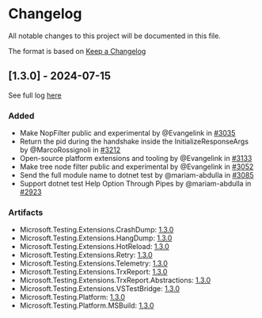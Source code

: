 # Changelog

All notable changes to this project will be documented in this file.

The format is based on [Keep a Changelog](https://keepachangelog.com/en/1.1.0/)

## <a name="1.3.0" />[1.3.0] - 2024-07-15

See full log [here](https://github.com/microsoft/testanywhere/compare/v1.2.1...v1.3.0)

### Added

* Make NopFilter public and experimental by @Evangelink in [#3035](https://github.com/microsoft/testfx/pull/3035)
* Return the pid during the handshake inside the InitializeResponseArgs by @MarcoRossignoli in [#3212](https://github.com/microsoft/testfx/pull/3212)
* Open-source platform extensions and tooling by @Evangelink in [#3133](https://github.com/microsoft/testfx/pull/3133)
* Make tree node filter public and experimental by @Evangelink in [#3052](https://github.com/microsoft/testfx/pull/3052)
* Send the full module name to dotnet test by @mariam-abdulla in [#3085](https://github.com/microsoft/testfx/pull/3085)
* Support dotnet test Help Option Through Pipes by @mariam-abdulla in [#2923](https://github.com/microsoft/testfx/pull/2923)

### Artifacts

* Microsoft.Testing.Extensions.CrashDump: [1.3.0](https://www.nuget.org/packages/Microsoft.Testing.Extensions.CrashDump/1.3.0)
* Microsoft.Testing.Extensions.HangDump: [1.3.0](https://www.nuget.org/packages/Microsoft.Testing.Extensions.HangDump/1.3.0)
* Microsoft.Testing.Extensions.HotReload: [1.3.0](https://www.nuget.org/packages/Microsoft.Testing.Extensions.HotReload/1.3.0)
* Microsoft.Testing.Extensions.Retry: [1.3.0](https://www.nuget.org/packages/Microsoft.Testing.Extensions.Retry/1.3.0)
* Microsoft.Testing.Extensions.Telemetry: [1.3.0](https://www.nuget.org/packages/Microsoft.Testing.Extensions.Telemetry/1.3.0)
* Microsoft.Testing.Extensions.TrxReport: [1.3.0](https://www.nuget.org/packages/Microsoft.Testing.Extensions.TrxReport/1.3.0)
* Microsoft.Testing.Extensions.TrxReport.Abstractions: [1.3.0](https://www.nuget.org/packages/Microsoft.Testing.Extensions.TrxReport.Abstractions/1.3.0)
* Microsoft.Testing.Extensions.VSTestBridge: [1.3.0](https://www.nuget.org/packages/Microsoft.Testing.Extensions.VSTestBridge/1.3.0)
* Microsoft.Testing.Platform: [1.3.0](https://www.nuget.org/packages/Microsoft.Testing.Platform/1.3.0)
* Microsoft.Testing.Platform.MSBuild: [1.3.0](https://www.nuget.org/packages/Microsoft.Testing.Platform.MSBuild/1.3.0)
